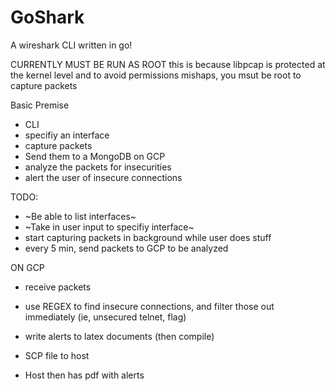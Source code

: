 # GoShark
A wireshark CLI written in go!

CURRENTLY MUST BE RUN AS ROOT
this is because libpcap is protected at the kernel level and to avoid permissions mishaps, you msut be root to capture packets

Basic Premise
- CLI
- specifiy an interface
- capture packets
- Send them to a MongoDB on GCP
- analyze the packets for insecurities
- alert the user of insecure connections

TODO:
- ~Be able to list interfaces~
- ~Take in user input to specifiy interface~
- start capturing packets in background while user does stuff
- every 5 min, send packets to GCP to be analyzed

ON GCP
- receive packets
- use REGEX to find insecure connections, and filter those out immediately (ie, unsecured telnet, flag)
- write alerts to latex documents (then compile)
- SCP file to host

- Host then has pdf with alerts
